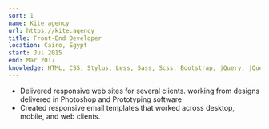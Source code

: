 ```yaml
---
sort: 1
name: Kite.agency
url: https://kite.agency
title: Front-End Developer
location: Cairo, Egypt
start: Jul 2015
end: Mar 2017
knowledge: HTML, CSS, Stylus, Less, Sass, Scss, Bootstrap, jQuery, jQuery UI, Gulp, Grunt, Smarty, Laravel, Vue, and Blade.
---
```


- Delivered responsive web sites for several clients. working from designs delivered in Photoshop and Prototyping software
- Created responsive email templates that worked across desktop, mobile, and web clients.
